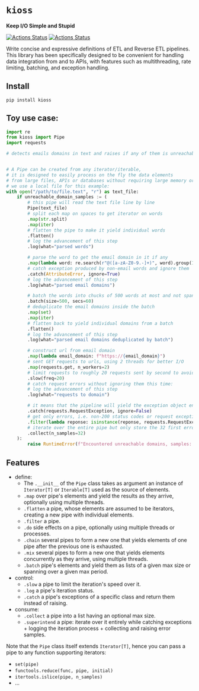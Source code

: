 # `kioss`
**Keep I/O Simple and Stupid**

[![Actions Status](https://github.com/bonnal-enzo/kioss/workflows/test/badge.svg)](https://github.com/bonnal-enzo/kioss/actions) [![Actions Status](https://github.com/bonnal-enzo/kioss/workflows/PyPI/badge.svg)](https://github.com/bonnal-enzo/kioss/actions)

Write concise and expressive definitions of ETL and Reverse ETL pipelines. This library has been specifically designed to be convenient for handling data integration from and to APIs, with features such as multithreading, rate limiting, batching, and exception handling.

## Install

`pip install kioss`

## Toy use case:

```python
import re
from kioss import Pipe
import requests

# detects emails domains in text and raises if any of them is unreachable


# A Pipe can be created from any iterator/iterable,
# it is designed to easily process on the fly the data elements
# from large files, APIs or databases without requiring large memory or disk.
# we use a local file for this example:
with open("/path/to/file.text", "r") as text_file:
    if unreachable_domain_samples := (
        # this pipe will read the text file line by line
        Pipe(text_file)
        # split each map on spaces to get iterator on words
        .map(str.split)
        .map(iter)
        # flatten the pipe to make it yield individual words
        .flatten()
        # log the advancement of this step
        .log(what="parsed words")

        # parse the word to get the email domain in it if any
        .map(lambda word: re.search(r"@([a-zA-Z0-9.-]+)", word).group(1))
        # catch exception produced by non-email words and ignore them
        .catch(AttributeError, ignore=True)
        # log the advancement of this step
        .log(what="parsed email domains")

        # batch the words into chucks of 500 words at most and not spanning over more than a 1 minute
        .batch(size=500, secs=60)
        # deduplicate the email domains inside the batch
        .map(set)
        .map(iter)
        # flatten back to yield individual domains from a batch
        .flatten()
        # log the advancement of this step
        .log(what="parsed email domains deduplicated by batch")

        # construct url from email domain
        .map(lambda email_domain: f"https://{email_domain}")
        # sent GET requests to urls, using 2 threads for better I/O
        .map(requests.get, n_workers=2)
        # limit requests to roughly 20 requests sent by second to avoid spam
        .slow(freq=20)
        # catch request errors without ignoring them this time:
        # log the advancement of this step
        .log(what="requests to domain")

        # it means that the pipeline will yield the exception object encountered instead of raising it
        .catch(requests.RequestException, ignore=False)
        # get only errors, i.e. non-200 status codes or request exceptions (yielded by upstream because ignore=False)
        .filter(lambda reponse: isinstance(reponse, requests.RequestException) or reponse.status_code != 200)
        # iterate over the entire pipe but only store the 32 first errors
        .collect(n_samples=32) 
    ):
        raise RuntimeError(f"Encountered unreachable domains, samples: {unreachable_domain_samples}")
```

## Features
- define:
    - The `.__init__` of the `Pipe` class takes as argument an instance of `Iterator[T]` or `Iterable[T]` used as the source of elements.
    - `.map` over pipe's elements and yield the results as they arrive, optionally using multiple threads.
    - `.flatten` a pipe, whose elements are assumed to be iterators, creating a new pipe with individual elements.
    - `.filter` a pipe.
    - `.do` side effects on a pipe, optionally using multiple threads or processes.
    - `.chain` several pipes to form a new one that yields elements of one pipe after the previous one is exhausted.
    - `.mix` several pipes to form a new one that yields elements concurrently as they arrive, using multiple threads.
    - `.batch` pipe's elements and yield them as lists of a given max size or spanning over a given max period.
- control:
    - `.slow` a pipe to limit the iteration's speed over it.
    - `.log` a pipe's iteration status.
    - `.catch` a pipe's exceptions of a specific class and return them instead of raising.
- consume:
    - `.collect` a pipe into a list having an optional max size.
    - `.superintend` a pipe: iterate over it entirely while catching exceptions + logging the iteration process + collecting and raising error samples.

Note that the `Pipe` class itself extends `Iterator[T]`, hence you can pass a pipe to any function supporting iterators:
- `set(pipe)`
- `functools.reduce(func, pipe, initial)`
- `itertools.islice(pipe, n_samples)`
- ...
  
